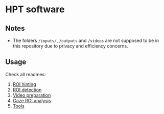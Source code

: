 # HPT software

## Notes

- The folders `/inputs/`, `/outputs` and `/videos` are not supposed to be in this repository due to privacy and efficiency concerns.

## Usage

Check all readmes:

1. [ROI hinting](/1_roi_hinting/README.md)
1. [ROI detection](/2_roi_detection/README.md)
1. [Video preparation](/3_video_preparation/README.md)
1. [Gaze ROI analysis](/4_gaze_roi_analysis/README.md)
1. [Tools](/tools/README.md)
